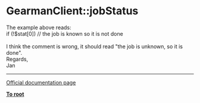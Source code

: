 # GearmanClient::jobStatus



The example above reads: <br>if (!$stat[0]) // the job is known so it is not done<br><br>I think the comment is wrong, it should read "the job is unknown, so it is done".<br>Regards,<br>Jan  

---

[Official documentation page](https://www.php.net/manual/en/gearmanclient.jobstatus.php)

**[To root](/README.md)**